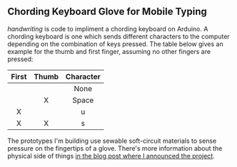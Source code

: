 ## Chording Keyboard Glove for Mobile Typing

_handwriting_ is code to impliment a chording keyboard on Arduino.  A
chording keyboard is one which sends different characters to the
computer depending on the combination of keys pressed. The table below
gives an example for the thumb and first finger, assuming no other
fingers are pressed:

| First | Thumb | Character |
|:-----:|:-----:|:---------:|
|       |       | None      |
|       |   X   | Space     |
|   X   |       | u         |
|   X   |   X   | s         |

The prototypes I'm building use sewable soft-circuit materials to
sense pressure on the fingertips of a glove.  There's more information
about the physical side of things
[in the blog post where I announced the project](http://www.teallabs.org/posts/2014-02-21-keyboard-glove-prototype.html).
